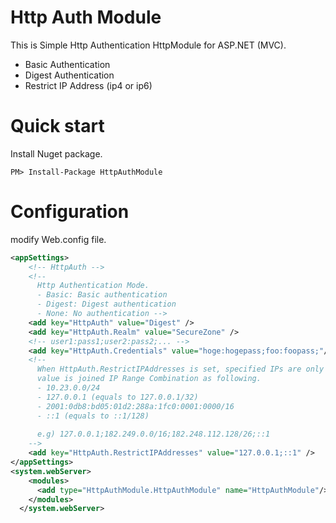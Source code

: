 # Http Auth Module
This is Simple Http Authentication HttpModule for ASP.NET (MVC).
- Basic Authentication
- Digest Authentication 
- Restrict IP Address (ip4 or ip6)

# Quick start
Install Nuget package.

```
PM> Install-Package HttpAuthModule
``` 

# Configuration
modify Web.config file.

```XML
<appSettings>
	<!-- HttpAuth -->
	<!--
	  Http Authentication Mode.
	  - Basic: Basic authentication
	  - Digest: Digest authentication
	  - None: No authentication -->
	<add key="HttpAuth" value="Digest" />
	<add key="HttpAuth.Realm" value="SecureZone" />
	<!-- user1:pass1;user2:pass2;... -->
	<add key="HttpAuth.Credentials" value="hoge:hogepass;foo:foopass;"/>
	<!--
	  When HttpAuth.RestrictIPAddresses is set, specified IPs are only allowed: otherwize All IPs are allowed.
	  value is joined IP Range Combination as following.
	  - 10.23.0.0/24
	  - 127.0.0.1 (equals to 127.0.0.1/32)
	  - 2001:0db8:bd05:01d2:288a:1fc0:0001:0000/16
	  - ::1 (equals to ::1/128)
	  
	  e.g) 127.0.0.1;182.249.0.0/16;182.248.112.128/26;::1
	-->
	<add key="HttpAuth.RestrictIPAddresses" value="127.0.0.1;::1" />
</appSettings>
<system.webServer>
    <modules>
      <add type="HttpAuthModule.HttpAuthModule" name="HttpAuthModule"/>
    </modules>
  </system.webServer>
```


